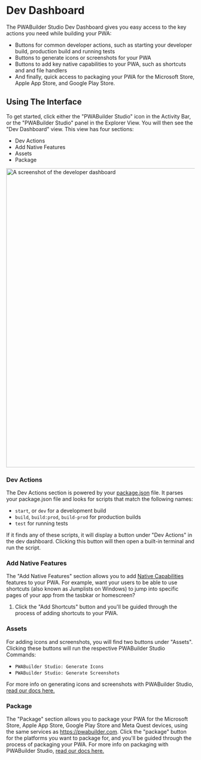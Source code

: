 # Dev Dashboard

The PWABuilder Studio Dev Dashboard gives you easy access to the key actions you need while building your PWA:

- Buttons for common developer actions, such as starting your developer build, production build and running tests
- Buttons to generate icons or screenshots for your PWA
- Buttons to add key native capabilities to your PWA, such as shortcuts and and file handlers
- And finally, quick access to packaging your PWA for the Microsoft Store, Apple App Store, and Google Play Store.

## Using The Interface

To get started, click either the "PWABuilder Studio" icon in the Activity Bar, or the "PWABuilder Studio" panel in the Explorer View. You will then see the "Dev Dashboard" view. This view has four sections:

- Dev Actions
- Add Native Features
- Assets
- Package

<div class="docs-image">
    <img src="/assets/studio/dev-dashboard/dev-dashboard.png" alt="A screenshot of the developer dashboard" width=800/>
</div>

### Dev Actions
The Dev Actions section is powered by your [package.json](https://docs.npmjs.com/files/package.json) file. It parses your package.json file and looks for scripts that match the following names:

- `start`, or `dev` for a development build
- `build`, `build:prod`, `build-prod` for production builds
- `test` for running tests

If it finds any of these scripts, it will display a button under "Dev Actions" in the dev dashboard. Clicking this button will then open a built-in terminal and run the script.

### Add Native Features
The "Add Native Features" section allows you to add [Native Capabilities](https://learn.microsoft.com/en-us/microsoft-edge/progressive-web-apps-chromium/#native-like-experiences) features to your PWA. For example, want your users to be able to use shortcuts (also known as Jumplists on Windows) to jump into specific pages of your app from the tasbkar or homescreen? 

1. Click the "Add Shortcuts" button and you'll be guided through the process of adding shortcuts to your PWA.

### Assets
For adding icons and screenshots, you will find two buttons under "Assets". Clicking these buttons will run the respective PWABuilder Studio Commands:

- `PWABuilder Studio: Generate Icons`
- `PWABuilder Studio: Generate Screenshots`

For more info on generating icons and screenshots with PWABuilder Studio, [read our docs here.](/studio/assets)

### Package
The "Package" section allows you to package your PWA for the Microsoft Store, Apple App Store, Google Play Store and Meta Quest devices, using the same services as https://pwabuilder.com. Click the "package" button for the platforms you want to package for, and you'll be guided through the process of packaging your PWA. For more info on packaging with PWABuilder Studio, [read our docs here.](/studio/package)



